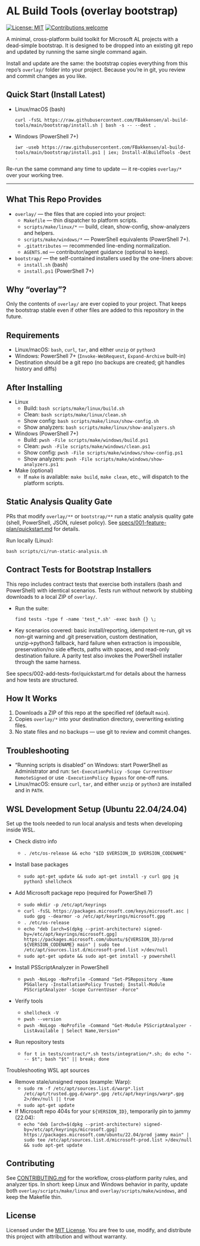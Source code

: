 # AL Build Tools (overlay bootstrap)

[![License: MIT](https://img.shields.io/badge/License-MIT-blue.svg)](LICENSE)
[![Contributions welcome](https://img.shields.io/badge/Contributions-welcome-brightgreen.svg)](CONTRIBUTING.md)

A minimal, cross-platform build toolkit for Microsoft AL projects with a dead-simple bootstrap. It is designed to be dropped into an existing git repo and updated by running the same single command again.

Install and update are the same: the bootstrap copies everything from this repo’s `overlay/` folder into your project. Because you’re in git, you review and commit changes as you like.

## Quick Start (Install Latest)

- Linux/macOS (bash)
  ```
  curl -fsSL https://raw.githubusercontent.com/FBakkensen/al-build-tools/main/bootstrap/install.sh | bash -s -- --dest .
  ```

- Windows (PowerShell 7+)
  ```
  iwr -useb https://raw.githubusercontent.com/FBakkensen/al-build-tools/main/bootstrap/install.ps1 | iex; Install-AlBuildTools -Dest .
  ```

Re-run the same command any time to update — it re-copies `overlay/*` over your working tree.

---

## What This Repo Provides

- `overlay/` — the files that are copied into your project:
  - `Makefile` — thin dispatcher to platform scripts.
  - `scripts/make/linux/*` — build, clean, show-config, show-analyzers and helpers.
  - `scripts/make/windows/*` — PowerShell equivalents (PowerShell 7+).
  - `.gitattributes` — recommended line-ending normalization.
  - `AGENTS.md` — contributor/agent guidance (optional to keep).
- `bootstrap/` — the self-contained installers used by the one-liners above:
  - `install.sh` (bash)
  - `install.ps1` (PowerShell 7+)

## Why “overlay”?

Only the contents of `overlay/` are ever copied to your project. That keeps the bootstrap stable even if other files are added to this repository in the future.

## Requirements

- Linux/macOS: `bash`, `curl`, `tar`, and either `unzip` or `python3`
- Windows: PowerShell 7+ (`Invoke-WebRequest`, `Expand-Archive` built-in)
- Destination should be a git repo (no backups are created; git handles history and diffs)

## After Installing

- Linux
  - Build: `bash scripts/make/linux/build.sh`
  - Clean: `bash scripts/make/linux/clean.sh`
  - Show config: `bash scripts/make/linux/show-config.sh`
  - Show analyzers: `bash scripts/make/linux/show-analyzers.sh`
- Windows (PowerShell 7+)
  - Build: `pwsh -File scripts/make/windows/build.ps1`
  - Clean: `pwsh -File scripts/make/windows/clean.ps1`
  - Show config: `pwsh -File scripts/make/windows/show-config.ps1`
  - Show analyzers: `pwsh -File scripts/make/windows/show-analyzers.ps1`
- Make (optional)
  - If `make` is available: `make build`, `make clean`, etc., will dispatch to the platform scripts.

## Static Analysis Quality Gate

PRs that modify `overlay/**` or `bootstrap/**` run a static analysis quality gate (shell, PowerShell, JSON, ruleset policy). See [specs/001-feature-plan/quickstart.md](specs/001-feature-plan/quickstart.md) for details.

Run locally (Linux):
```
bash scripts/ci/run-static-analysis.sh
```

## Contract Tests for Bootstrap Installers

This repo includes contract tests that exercise both installers (bash and PowerShell) with identical scenarios. Tests run without network by stubbing downloads to a local ZIP of `overlay/`.

- Run the suite:
  ```
  find tests -type f -name 'test_*.sh' -exec bash {} \;
  ```
- Key scenarios covered: basic install/reporting, idempotent re-run, git vs non-git warning and .git preservation, custom destination, unzip→python3 fallback, hard failure when extraction is impossible, preservation/no side effects, paths with spaces, and read-only destination failure. A parity test also invokes the PowerShell installer through the same harness.

See specs/002-add-tests-for/quickstart.md for details about the harness and how tests are structured.

<!-- Simplified intentionally: one use case — install the latest. Advanced flags exist but are omitted here for clarity. -->

## How It Works

1. Downloads a ZIP of this repo at the specified ref (default `main`).
2. Copies `overlay/*` into your destination directory, overwriting existing files.
3. No state files and no backups — use git to review and commit changes.

## Troubleshooting

- “Running scripts is disabled” on Windows: start PowerShell as Administrator and run:
  `Set-ExecutionPolicy -Scope CurrentUser RemoteSigned` or use `-ExecutionPolicy Bypass` for one-off runs.
- Linux/macOS: ensure `curl`, `tar`, and either `unzip` or `python3` are installed and in `PATH`.

## WSL Development Setup (Ubuntu 22.04/24.04)

Set up the tools needed to run local analysis and tests when developing inside WSL.

- Check distro info
  - `. /etc/os-release && echo "$ID $VERSION_ID $VERSION_CODENAME"`

- Install base packages
  - `sudo apt-get update && sudo apt-get install -y curl gpg jq python3 shellcheck`

- Add Microsoft package repo (required for PowerShell 7)
  - `sudo mkdir -p /etc/apt/keyrings`
  - `curl -fsSL https://packages.microsoft.com/keys/microsoft.asc | sudo gpg --dearmor -o /etc/apt/keyrings/microsoft.gpg`
  - `. /etc/os-release`
  - `echo "deb [arch=$(dpkg --print-architecture) signed-by=/etc/apt/keyrings/microsoft.gpg] https://packages.microsoft.com/ubuntu/${VERSION_ID}/prod ${VERSION_CODENAME} main" | sudo tee /etc/apt/sources.list.d/microsoft-prod.list >/dev/null`
  - `sudo apt-get update && sudo apt-get install -y powershell`

- Install PSScriptAnalyzer in PowerShell
  - `pwsh -NoLogo -NoProfile -Command "Set-PSRepository -Name PSGallery -InstallationPolicy Trusted; Install-Module PSScriptAnalyzer -Scope CurrentUser -Force"`

- Verify tools
  - `shellcheck -V`
  - `pwsh --version`
  - `pwsh -NoLogo -NoProfile -Command "Get-Module PSScriptAnalyzer -ListAvailable | Select Name,Version"`

- Run repository tests
  - `for t in tests/contract/*.sh tests/integration/*.sh; do echo "--- $t"; bash "$t" || break; done`

Troubleshooting WSL apt sources
- Remove stale/unsigned repos (example: Warp):
  - `sudo rm -f /etc/apt/sources.list.d/warp*.list /etc/apt/trusted.gpg.d/warp*.gpg /etc/apt/keyrings/warp*.gpg 2>/dev/null || true`
  - `sudo apt-get update`
- If Microsoft repo 404s for your `${VERSION_ID}`, temporarily pin to jammy (22.04):
  - `echo "deb [arch=$(dpkg --print-architecture) signed-by=/etc/apt/keyrings/microsoft.gpg] https://packages.microsoft.com/ubuntu/22.04/prod jammy main" | sudo tee /etc/apt/sources.list.d/microsoft-prod.list >/dev/null && sudo apt-get update`

## Contributing

See [CONTRIBUTING.md](CONTRIBUTING.md) for the workflow, cross‑platform parity rules, and analyzer tips. In short: keep Linux and Windows behavior in parity, update both `overlay/scripts/make/linux` and `overlay/scripts/make/windows`, and keep the Makefile thin.

## License

Licensed under the [MIT License](LICENSE). You are free to use, modify, and distribute this project with attribution and without warranty.
